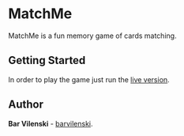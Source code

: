 # MatchMe

MatchMe is a fun memory game of cards matching.

## Getting Started

In order to play the game just run the [live version](https://barvilenski.github.io/memory-game/).

## Author

**Bar Vilenski** - [barvilenski](https://github.com/barvilenski).
